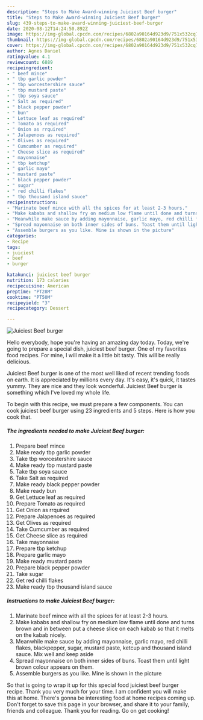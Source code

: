 ```yaml
---
description: "Steps to Make Award-winning Juiciest Beef burger"
title: "Steps to Make Award-winning Juiciest Beef burger"
slug: 439-steps-to-make-award-winning-juiciest-beef-burger
date: 2020-08-12T14:24:50.892Z
image: https://img-global.cpcdn.com/recipes/6802a90164d923d9/751x532cq70/juiciest-beef-burger-recipe-main-photo.jpg
thumbnail: https://img-global.cpcdn.com/recipes/6802a90164d923d9/751x532cq70/juiciest-beef-burger-recipe-main-photo.jpg
cover: https://img-global.cpcdn.com/recipes/6802a90164d923d9/751x532cq70/juiciest-beef-burger-recipe-main-photo.jpg
author: Agnes Daniel
ratingvalue: 4.1
reviewcount: 6889
recipeingredient:
- " beef mince"
- " tbp garlic powder"
- " tbp worcestershire sauce"
- " tbp mustard paste"
- " tbp soya sauce"
- " Salt as required"
- " black pepper powder"
- " bun"
- " Lettuce leaf as required"
- " Tomato as required"
- " Onion as rrquired"
- " Jalapenoes as required"
- " Olives as required"
- " Cumcumber as required"
- " Cheese slice as required"
- " mayonnaise"
- " tbp ketchup"
- " garlic mayo"
- " mustard paste"
- " black pepper powder"
- " sugar"
- " red chilli flakes"
- " tbp thousand island sauce"
recipeinstructions:
- "Marinate beef mince with all the spices for at least 2-3 hours."
- "Make kababs and shallow fry on medium low flame until done and turns brown and in between put a cheese slice on each kabab so that it melts on the kabab nicely."
- "Meanwhile make sauce by adding mayonnaise, garlic mayo, red chilli flakes, blackpepper, sugar, mustard paste, ketcup and thousand island sauce. Mix well and keep aside"
- "Spread mayonnaise on both inner sides of buns. Toast them until light brown colour appears on them."
- "Assemble burgers as you like. Mine is shown in the picture"
categories:
- Recipe
tags:
- juiciest
- beef
- burger

katakunci: juiciest beef burger 
nutrition: 173 calories
recipecuisine: American
preptime: "PT28M"
cooktime: "PT50M"
recipeyield: "3"
recipecategory: Dessert

---
```



![Juiciest Beef burger](https://img-global.cpcdn.com/recipes/6802a90164d923d9/751x532cq70/juiciest-beef-burger-recipe-main-photo.jpg)

Hello everybody, hope you're having an amazing day today. Today, we're going to prepare a special dish, juiciest beef burger. One of my favorites food recipes. For mine, I will make it a little bit tasty. This will be really delicious.



Juiciest Beef burger is one of the most well liked of recent trending foods on earth. It is appreciated by millions every day. It's easy, it's quick, it tastes yummy. They are nice and they look wonderful. Juiciest Beef burger is something which I've loved my whole life.


To begin with this recipe, we must prepare a few components. You can cook juiciest beef burger using 23 ingredients and 5 steps. Here is how you cook that.

<!--inarticleads1-->

##### The ingredients needed to make Juiciest Beef burger:

1. Prepare  beef mince
1. Make ready  tbp garlic powder
1. Take  tbp worcestershire sauce
1. Make ready  tbp mustard paste
1. Take  tbp soya sauce
1. Take  Salt as required
1. Make ready  black pepper powder
1. Make ready  bun
1. Get  Lettuce leaf as required
1. Prepare  Tomato as required
1. Get  Onion as rrquired
1. Prepare  Jalapenoes as required
1. Get  Olives as required
1. Take  Cumcumber as required
1. Get  Cheese slice as required
1. Take  mayonnaise
1. Prepare  tbp ketchup
1. Prepare  garlic mayo
1. Make ready  mustard paste
1. Prepare  black pepper powder
1. Take  sugar
1. Get  red chilli flakes
1. Make ready  tbp thousand island sauce




<!--inarticleads2-->

##### Instructions to make Juiciest Beef burger:

1. Marinate beef mince with all the spices for at least 2-3 hours.
1. Make kababs and shallow fry on medium low flame until done and turns brown and in between put a cheese slice on each kabab so that it melts on the kabab nicely.
1. Meanwhile make sauce by adding mayonnaise, garlic mayo, red chilli flakes, blackpepper, sugar, mustard paste, ketcup and thousand island sauce. Mix well and keep aside
1. Spread mayonnaise on both inner sides of buns. Toast them until light brown colour appears on them.
1. Assemble burgers as you like. Mine is shown in the picture




So that is going to wrap it up for this special food juiciest beef burger recipe. Thank you very much for your time. I am confident you will make this at home. There's gonna be interesting food at home recipes coming up. Don't forget to save this page in your browser, and share it to your family, friends and colleague. Thank you for reading. Go on get cooking!
